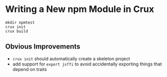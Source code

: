 # Writing a New npm Module in Crux

```
mkdir npmtest
crux init
crux build
```

## Obvious Improvements

* `crux init` should automatically create a skeleton project
* add support for `export jsffi` to avoid accidentally exporting things that depend on traits
